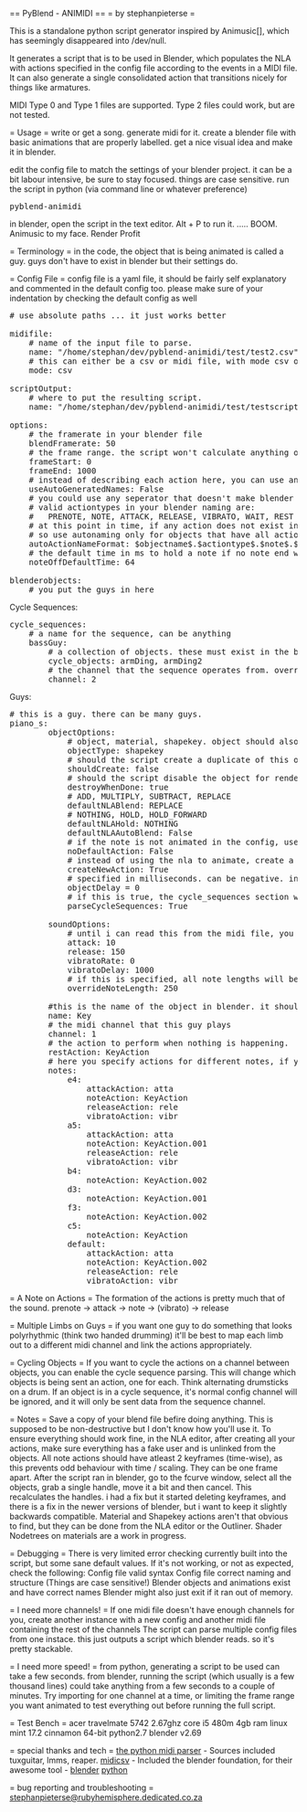 == PyBlend - ANIMIDI ==
= by stephanpieterse =

This is a standalone python script generator inspired by Animusic[], which has seemingly disappeared into /dev/null.

It generates a script that is to be used in Blender, which populates the NLA with actions specified in the config file according to the events in a MIDI file.
It can also generate a single consolidated action that transitions nicely for things like armatures.

MIDI Type 0 and Type 1 files are supported. Type 2 files could work, but are not tested.

= Usage =
write or get a song. generate midi for it. create a blender file with basic animations that are properly labelled. get a nice visual idea and make it in blender.

edit the config file to match the settings of your blender project. it can be a bit labour intensive, be sure to stay focused.
things are case sensitive.
run the script in python (via command line or whatever preference)
<pre>
pyblend-animidi
</pre>

in blender, open the script in the text editor. Alt + P to run it.
.....
BOOM. Animusic to my face.
Render
Profit

= Terminology =
in the code, the object that is being animated is called a guy. guys don't have to exist in blender but their settings do.

= Config File =
config file is a yaml file, it should be fairly self explanatory and commented in the default config too.
please make sure of your indentation by checking the default config as well

<pre>
# use absolute paths ... it just works better

midifile:
    # name of the input file to parse.
    name: "/home/stephan/dev/pyblend-animidi/test/test2.csv"
    # this can either be a csv or midi file, with mode csv or midi
    mode: csv

scriptOutput:
    # where to put the resulting script.
    name: "/home/stephan/dev/pyblend-animidi/test/testscript.py"

options:
    # the framerate in your blender file
    blendFramerate: 50
    # the frame range. the script won't calculate anything outside of this range.
    frameStart: 0
    frameEnd: 1000
    # instead of describing each action here, you can use an autonaming structure that you named in your blender file.
    useAutoGeneratedNames: False
    # you could use any seperator that doesn't make blender complain. underscores and periods are a safe bet.
    # valid actiontypes in your blender naming are:
    #   PRENOTE, NOTE, ATTACK, RELEASE, VIBRATO, WAIT, REST
    # at this point in time, if any action does not exist in blender, it will throw an error and fail
    # so use autonaming only for objects that have all action types!
    autoActionNameFormat: $objectname$.$actiontype$.$note$.$velocity$
    # the default time in ms to hold a note if no note end was found
    noteOffDefaultTime: 64

blenderobjects:
    # you put the guys in here
</pre>

Cycle Sequences:
<pre>
cycle_sequences:
    # a name for the sequence, can be anything
    bassGuy:
        # a collection of objects. these must exist in the blenderObjects (guys) section. comma-seperated
        cycle_objects: armDing, armDing2
        # the channel that the sequence operates from. overrides guy config.
        channel: 2
</pre>

Guys:
<pre>
# this is a guy. there can be many guys.
piano_s:
        objectOptions:
            # object, material, shapekey. object should also be used for armature.
            objectType: shapekey
            # should the script create a duplicate of this object to animate? see animusic
            shouldCreate: false
            # should the script disable the object for rendering when the animation is complete
            destroyWhenDone: true
            # ADD, MULTIPLY, SUBTRACT, REPLACE
            defaultNLABlend: REPLACE
            # NOTHING, HOLD, HOLD_FORWARD
            defaultNLAHold: NOTHING
            defaultNLAAutoBlend: False
            # if the note is not animated in the config, use the default or skip it
            noDefaultAction: False
            # instead of using the nla to animate, create a new single action with the right keyframes.
            createNewAction: True
            # specified in milliseconds. can be negative. integers only
            objectDelay = 0
            # if this is true, the cycle_sequences section will be read and used along with the blenderObjects
            parseCycleSequences: True

        soundOptions:
            # until i can read this from the midi file, you can specify the values for each guys sound here. useful. specify all in milliseconds
            attack: 10
            release: 150
            vibratoRate: 0
            vibratoDelay: 1000
            # if this is specified, all note lengths will be set to this for this guy. if is present the script will assume you want it.
            overrideNoteLength: 250

        #this is the name of the object in blender. it should exist.
        name: Key
        # the midi channel that this guy plays
        channel: 1
        # the action to perform when nothing is happening.
        restAction: KeyAction
        # here you specify actions for different notes, if you leave out any the script will use the default. default is mandatory.
        notes:
            e4:
                attackAction: atta
                noteAction: KeyAction
                releaseAction: rele
                vibratoAction: vibr
            a5:
                attackAction: atta
                noteAction: KeyAction.001
                releaseAction: rele
                vibratoAction: vibr
            b4:
                noteAction: KeyAction.002
            d3:
                noteAction: KeyAction.001
            f3:
                noteAction: KeyAction.002
            c5:
                noteAction: KeyAction
            default:
                attackAction: atta
                noteAction: KeyAction.002
                releaseAction: rele
                vibratoAction: vibr
</pre>

= A Note on Actions =
The formation of the actions is pretty much that of the sound.
prenote -> attack -> note -> (vibrato) -> release

= Multiple Limbs on Guys =
if you want one guy to do something that looks polyrhythmic (think two handed drumming) it'll be best to map each limb out to a different midi channel and link the actions appropriately.

= Cycling Objects =
If you want to cycle the actions on a channel between objects, you can enable the cycle sequence parsing.
This will change which objects is being sent an action, one for each. Think alternating drumsticks on a drum.
If an object is in a cycle sequence, it's normal config channel will be ignored, and it will only be sent data from the sequence channel.

= Notes =
Save a copy of your blend file befire doing anything. This is supposed to be non-destructive but I don't know how you'll use it.
To ensure everything should work fine, in the NLA editor, after creating all your actions, make sure everything has a fake user and is unlinked from the objects.
All note actions should have atleast 2 keyframes (time-wise), as this prevents odd behaviour with time / scaling. They can be one frame apart.
After the script ran in blender, go to the fcurve window, select all the objects, grab a single handle, move it a bit and then cancel. This recalculates the handles. i had a fix but it started deleting keyframes, and there is a fix in the newer versions of blender, but i want to keep it slightly backwards compatible.
Material and Shapekey actions aren't that obvious to find, but they can be done from the NLA editor or the Outliner.
Shader Nodetrees on materials are a work in progress.

= Debugging =
There is very limited error checking currently built into the script, but some sane default values.
If it's not working, or not as expected, check the following:
Config file valid syntax
Config file correct naming and structure (Things are case sensitive!)
Blender objects and animations exist and have correct names
Blender might also just exit if it ran out of memory.

= I need more channels! =
If one midi file doesn't have enough channels for you, create another instance with a new config and another midi file containing the rest of the channels
The script can parse multiple config files from one instace.
this just outputs a script which blender reads. so it's pretty stackable.

= I need more speed! =
from python, generating a script to be used can take a few seconds.
from blender, running the script (which usually is a few thousand lines) could take anything from a few seconds to a couple of minutes.
Try importing for one channel at a time, or limiting the frame range you want animated to test everything out before running the full script.

= Test Bench =
acer travelmate 5742
2.67ghz core i5 480m
4gb ram
linux mint 17.2 cinnamon 64-bit
python2.7
blender v2.69

= special thanks and tech =
[the python midi parser]() - Sources included
tuxguitar, lmms, reaper.
[midicsv]() - Included
the blender foundation, for their awesome tool - [blender](http://www.blender.org)
[python](http://www.python.org)

= bug reporting and troubleshooting =
stephanpieterse@rubyhemisphere.dedicated.co.za